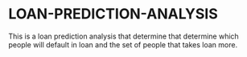 # LOAN-PREDICTION-ANALYSIS
This is a loan prediction analysis that determine that determine which people will default in loan and the set of people that takes loan more.
